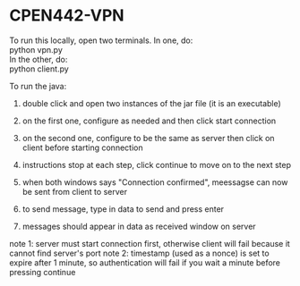 # CPEN442-VPN

To run this locally, open two terminals. In one, do:  
    python vpn.py  
In the other, do:  
    python client.py  
	
	
	
To run the java: 
1) double click and open two instances of the jar file (it is an executable)  

2) on the first one, configure as needed and then click start connection 

3) on the second one, configure to be the same as server then click on client before starting connection 

4) instructions stop at each step, click continue to move on to the next step 

5) when both windows says "Connection confirmed", meessagse can now be sent from client to server 

6) to send message, type in data to send and press enter 

7) messages should appear in data as received window on server 


note 1: server must start connection first, otherwise client will fail because it cannot find server's port 
note 2: timestamp (used as a nonce) is set to expire after 1 minute, so authentication will fail if you wait a 
minute before pressing continue 

